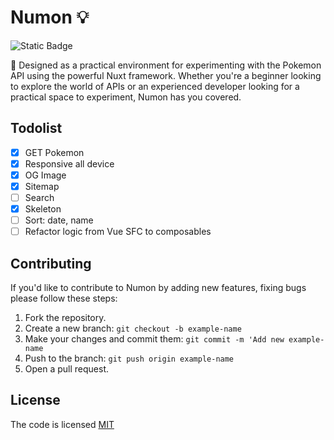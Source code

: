 # Numon 💡

![Static Badge](https://img.shields.io/badge/license-MIT-brightgreen?label=LICENSE)

🐉 Designed as a practical environment for experimenting with the Pokemon API using the powerful Nuxt framework. Whether you're a beginner looking to explore the world of APIs or an experienced developer looking for a practical space to experiment, Numon has you covered.

## Todolist

- [x] GET Pokemon
- [x] Responsive all device
- [x] OG Image
- [x] Sitemap
- [ ] Search
- [x] Skeleton
- [ ] Sort: date, name
- [ ] Refactor logic from Vue SFC to composables

## Contributing

If you'd like to contribute to Numon by adding new features, fixing bugs please follow these steps:

1. Fork the repository.
2. Create a new branch: `git checkout -b example-name`
3. Make your changes and commit them: `git commit -m 'Add new example-name`
4. Push to the branch: `git push origin example-name`
5. Open a pull request.

## License

The code is licensed [MIT](LICENSE)
